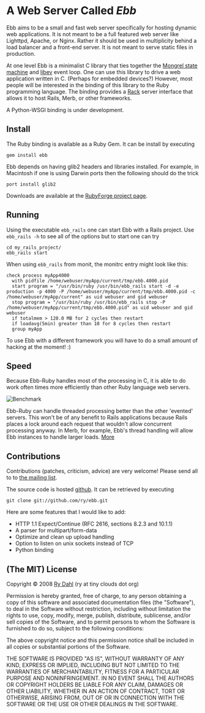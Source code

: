 # A Web Server Called *Ebb*

Ebb aims to be a small and fast web server specifically for hosting 
dynamic web applications. It is not meant to be a full featured web server
like Lighttpd, Apache, or Nginx. Rather it should be used in multiplicity
behind a load balancer and a front-end server. It is not meant to serve static files in production.

At one level Ebb is a minimalist C library that ties together the 
[Mongrel state machine](http://mongrel.rubyforge.org/browser/tags/rel_1-0-1/ext/http11/http11_parser.rl) 
and [libev](http://software.schmorp.de/pkg/libev.html) event loop. One can use
this library to drive a web application written in C. (Perhaps for embedded 
devices?) However, most people will be interested in the binding of this
library to the Ruby programming language. The binding provides a
[Rack](http://rack.rubyforge.org/) server interface that allows it to host
Rails, Merb, or other frameworks.

A Python-WSGI binding is under development.

## Install

The Ruby binding is available as a Ruby Gem. It can be install by executing

    gem install ebb

Ebb depends on having glib2 headers and libraries installed. For example, in
Macintosh if one is using Darwin ports then the following should do the trick
  
    port install glib2
  
Downloads are available at
the [RubyForge project page](http://rubyforge.org/frs/?group_id=5640).

## Running

Using the executable `ebb_rails` one can start Ebb with a Rails project. Use
`ebb_rails -h` to see all of the options but to start one can try

    cd my_rails_project/
    ebb_rails start

When using `ebb_rails` from monit, the monitrc entry might look like this:

    check process myApp4000
      with pidfile /home/webuser/myApp/current/tmp/ebb.4000.pid
      start program = "/usr/bin/ruby /usr/bin/ebb_rails start -d -e production -p 4000 -P /home/webuser/myApp/current/tmp/ebb.4000.pid -c /home/webuser/myApp/current" as uid webuser and gid webuser
      stop program = "/usr/bin/ruby /usr/bin/ebb_rails stop -P /home/webuser/myApp/current/tmp/ebb.4000.pid" as uid webuser and gid webuser
      if totalmem > 120.0 MB for 2 cycles then restart
      if loadavg(5min) greater than 10 for 8 cycles then restart
      group myApp

To use Ebb with a different framework you will have to do a small amount of
hacking at the moment! :)

## Speed

Because Ebb-Ruby handles most of the processing in C, it is able to do work
often times more efficiently than other Ruby language web servers.

![Benchmark](http://s3.amazonaws.com/four.livejournal/20080311/ebb.png)

Ebb-Ruby can handle threaded processing better than the other 'evented' 
servers. This won't be of any benefit to Rails applications because Rails
places a lock around each request that wouldn't allow concurrent processing
anyway. In Merb, for example, Ebb's thread handling will allow Ebb instances
to handle larger loads. [More](http://four.livejournal.com/848525.html)

## Contributions

Contributions (patches, criticism, advice) are very welcome! 
Please send all to to 
[the mailing list](http://groups.google.com/group/ebbebb).

The source code
is hosted [github](http://github.com/ry/ebb/tree/master). It can be retrieved 
by executing

    git clone git://github.com/ry/ebb.git

Here are some features that I would like to add:
* HTTP 1.1 Expect/Continue (RFC 2616, sections 8.2.3 and 10.1.1)
* A parser for multipart/form-data
* Optimize and clean up upload handling
* Option to listen on unix sockets instead of TCP
* Python binding

## (The MIT) License

Copyright © 2008 [Ry Dahl](http://tinyclouds.org) (ry at tiny clouds dot org)

<div id="license">
Permission is hereby granted, free of charge, to any person obtaining
a copy of this software and associated documentation files (the
"Software"), to deal in the Software without restriction, including
without limitation the rights to use, copy, modify, merge, publish,
distribute, sublicense, and/or sell copies of the Software, and to
permit persons to whom the Software is furnished to do so, subject to
the following conditions:

The above copyright notice and this permission notice shall be
included in all copies or substantial portions of the Software.

THE SOFTWARE IS PROVIDED "AS IS", WITHOUT WARRANTY OF ANY KIND,
EXPRESS OR IMPLIED, INCLUDING BUT NOT LIMITED TO THE WARRANTIES OF
MERCHANTABILITY, FITNESS FOR A PARTICULAR PURPOSE AND
NONINFRINGEMENT. IN NO EVENT SHALL THE AUTHORS OR COPYRIGHT HOLDERS BE
LIABLE FOR ANY CLAIM, DAMAGES OR OTHER LIABILITY, WHETHER IN AN ACTION
OF CONTRACT, TORT OR OTHERWISE, ARISING FROM, OUT OF OR IN CONNECTION
WITH THE SOFTWARE OR THE USE OR OTHER DEALINGS IN THE SOFTWARE. 
</div>

